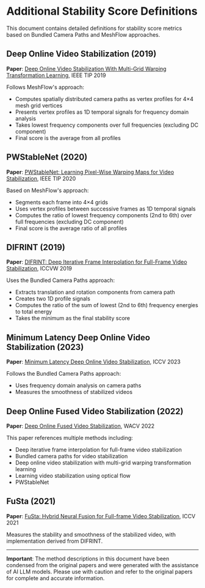 # Additional Stability Score Definitions

This document contains detailed definitions for stability score metrics based on Bundled Camera Paths and MeshFlow approaches.

## Deep Online Video Stabilization (2019)
**Paper**: [Deep Online Video Stabilization With Multi-Grid Warping Transformation Learning](https://ieeexplore.ieee.org/document/8554287), IEEE TIP 2019

Follows MeshFlow's approach:
- Computes spatially distributed camera paths as vertex profiles for 4×4 mesh grid vertices
- Presents vertex profiles as 1D temporal signals for frequency domain analysis
- Takes lowest frequency components over full frequencies (excluding DC component)
- Final score is the average from all profiles

## PWStableNet (2020)
**Paper**: [PWStableNet: Learning Pixel-Wise Warping Maps for Video Stabilization](https://ieeexplore.ieee.org/document/8951447), IEEE TIP 2020

Based on MeshFlow's approach:
- Segments each frame into 4×4 grids
- Uses vertex profiles between successive frames as 1D temporal signals
- Computes the ratio of lowest frequency components (2nd to 6th) over full frequencies (excluding DC component)
- Final score is the average ratio of all profiles

## DIFRINT (2019)
**Paper**: [DIFRINT: Deep Iterative Frame Interpolation for Full-Frame Video Stabilization](https://ieeexplore.ieee.org/stamp/stamp.jsp?arnumber=9022415), ICCVW 2019

Uses the Bundled Camera Paths approach:
- Extracts translation and rotation components from camera path
- Creates two 1D profile signals
- Computes the ratio of the sum of lowest (2nd to 6th) frequency energies to total energy
- Takes the minimum as the final stability score

## Minimum Latency Deep Online Video Stabilization (2023)
**Paper**: [Minimum Latency Deep Online Video Stabilization](https://github.com/liuzhen03/NNDVS), ICCV 2023

Follows the Bundled Camera Paths approach:
- Uses frequency domain analysis on camera paths
- Measures the smoothness of stabilized videos

## Deep Online Fused Video Stabilization (2022)
**Paper**: [Deep Online Fused Video Stabilization](https://zhmeishi.github.io/dvs/), WACV 2022

This paper references multiple methods including:
- Deep iterative frame interpolation for full-frame video stabilization
- Bundled camera paths for video stabilization
- Deep online video stabilization with multi-grid warping transformation learning
- Learning video stabilization using optical flow
- PWStableNet

## FuSta (2021)
**Paper**: [FuSta: Hybrid Neural Fusion for Full-frame Video Stabilization](https://alex04072000.github.io/FuSta/), ICCV 2021

Measures the stability and smoothness of the stabilized video, with implementation derived from DIFRINT.

---

**Important**: The method descriptions in this document have been condensed from the original papers and were generated with the assistance of AI LLM models. Please use with caution and refer to the original papers for complete and accurate information.
